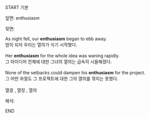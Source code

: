 START
기본

앞면:
enthusiasm


뒷면:
<div>As night fell, our <strong>enthusiasm</strong> began to ebb away. </div><div><div>밤이 되자 우리는 열의가 식기 시작했다.</div></div><div><br></div><div><div>Her <strong>enthusiasm</strong> for the whole idea was waning rapidly. </div><div><div>그 아이디어 전체에 대한 그녀의 열의는 급속히 시들해졌다.</div></div></div><div><br></div><div><div>None of the setbacks could dampen his <strong>enthusiasm</strong> for the project. </div><div><div>그 어떤 좌절도 그 프로젝트에 대한 그의 열의를 꺾지는 못했다.</div></div></div><div><br></div><div>열광 , 열정 , 열의</div>


해석:

END